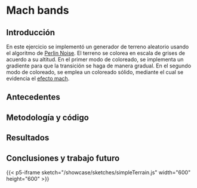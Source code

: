 
# Mach bands
## Introducción
En este ejercicio se implementó un generador de terreno aleatorio usando el algoritmo de [Perlin Noise](https://adrianb.io/2014/08/09/perlinnoise.html). El terreno se colorea en escala de grises de acuerdo a su altitud. En el primer modo de coloreado, se implementa un gradiente para que la transición se haga de manera gradual. En el segundo modo de coloreado, se emplea un coloreado sólido, mediante el cual se evidencia el [efecto mach](https://en.wikipedia.org/wiki/Mach_bands).

## Antecedentes
## Metodología y código
## Resultados
## Conclusiones y trabajo futuro



<!-- {{< p5-iframe sketch="/showcase/sketches/perlinTerrain.js" width="600" height="600" >}} -->

{{< p5-iframe sketch="/showcase/sketches/simpleTerrain.js" width="600" height="600" >}} 
